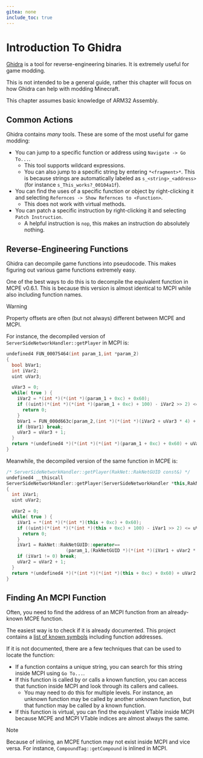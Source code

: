 ```yaml
---
gitea: none
include_toc: true
---
```


# Introduction To Ghidra
[Ghidra](https://ghidra-sre.org/) is a tool for reverse-engineering binaries. It is extremely useful for game modding.

This is not intended to be a general guide, rather this chapter will focus on how Ghidra can help with modding Minecraft.

This chapter assumes basic knowledge of ARM32 Assembly.

## Common Actions
Ghidra contains *many* tools. These are some of the most useful for game modding:

* You can jump to a specific function or address using `Navigate -> Go To...`.
  * This tool supports wildcard expressions.
  * You can also jump to a specific string by entering `*<fragment>*`. This is because strings are automatically labeled as `s_<string>_<address>` (for instance `s_This_works?_00104a1f`).
* You can find the uses of a specific function or object by right-clicking it and selecting `Refernces -> Show Refernces to <Function>`.
  * This does not work with virtual methods.
* You can patch a specific instruction by right-clicking it and selecting `Patch Instruction`.
  * A helpful instruction is `nop`, this makes an instruction do absolutely nothing.

## Reverse-Engineering Functions
Ghidra can decompile game functions into pseudocode. This makes figuring out various game functions extremely easy.

One of the best ways to do this is to decompile the equivalent function in MCPE v0.6.1.
This is because this version is almost identical to MCPI while also including function names.

> [!WARNING]
> Property offsets are often (but not always) different between MCPE and MCPI.

For instance, the decompiled version of `ServerSideNetworkHandler::getPlayer` in MCPI is:
```c++
undefined4 FUN_00075464(int param_1,int *param_2)
{
  bool bVar1;
  int iVar2;
  uint uVar3;

  uVar3 = 0;
  while( true ) {
    iVar2 = *(int *)(*(int *)(param_1 + 0xc) + 0x60);
    if ((uint)(*(int *)(*(int *)(param_1 + 0xc) + 100) - iVar2 >> 2) <= uVar3) {
      return 0;
    }
    bVar1 = FUN_000d663c(param_2,(int *)(*(int *)(iVar2 + uVar3 * 4) + 0xc08));
    if (bVar1) break;
    uVar3 = uVar3 + 1;
  }
  return *(undefined4 *)(*(int *)(*(int *)(param_1 + 0xc) + 0x60) + uVar3 * 4);
}
```

Meanwhile, the decompiled version of the same function in MCPE is:
```c++
/* ServerSideNetworkHandler::getPlayer(RakNet::RakNetGUID const&) */
undefined4 __thiscall
ServerSideNetworkHandler::getPlayer(ServerSideNetworkHandler *this,RakNetGUID *param_1)
{
  int iVar1;
  uint uVar2;

  uVar2 = 0;
  while( true ) {
    iVar1 = *(int *)(*(int *)(this + 0xc) + 0x60);
    if ((uint)(*(int *)(*(int *)(this + 0xc) + 100) - iVar1 >> 2) <= uVar2) {
      return 0;
    }
    iVar1 = RakNet::RakNetGUID::operator==
                      (param_1,(RakNetGUID *)(*(int *)(iVar1 + uVar2 * 4) + 0xc48));
    if (iVar1 != 0) break;
    uVar2 = uVar2 + 1;
  }
  return *(undefined4 *)(*(int *)(*(int *)(this + 0xc) + 0x60) + uVar2 * 4);
}
```

## Finding An MCPI Function
Often, you need to find the address of an MCPI function from an already-known MCPE function.

The easiest way is to check if it is already documented.
This project contains a [list of known symbols](../../symbols/src) including function addresses.

If it is not documented, there are a few techniques that can be used to locate the function:

* If a function contains a unique string, you can search for this string inside MCPI using `Go To...`.
* If this function is called by or calls a known function, you can access that function inside MCPI and look through its callers and callees.
  * You may need to do this for multiple levels. For instance, an unknown function may be called by another unknown function, but that function may be called by a known function.
* If this function is virtual, you can find the equivalent VTable inside MCPI because MCPE and MCPI VTable indices are almost always the same.

> [!NOTE]
> Because of inlining, an MCPE function may not exist inside MCPI and vice versa.
> For instance, `CompoundTag::getCompound` is inlined in MCPI.
